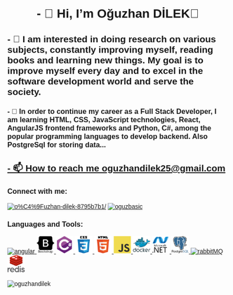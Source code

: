 <!DOCTYPE html>
<html lang="en">
<head>
  <meta charset="UTF-8">
  <meta name="viewport" content="width=device-width, initial-scale=1.0">
  <style>
    body {
      font-family: 'Calibri', sans-serif;
    }

    h1, h2, h3 {
      font-family: 'Calibri', sans-serif;
    }

    /* Diğer stillendirmeleri buraya ekleyebilirsiniz */

  </style>
  <title>Your Page Title</title>
</head>
<body>

<h1 align="center">- 👋 Hi, I’m Oğuzhan DİLEK🐺</h1>
<h2 aling="left">- 👀 I am interested in doing research on various subjects, constantly improving myself, reading books and learning new things. My goal is to improve myself every day and to excel in the software development world and serve the society.</h2>
<h3 aling="left">- 🌱 In order to continue my career as a Full Stack Developer, I am learning HTML, CSS, JavaScript technologies, React, AngularJS frontend frameworks and Python, C#, among the popular programming languages to develop backend. Also PostgreSql for storing data...</h3>
<h2><a href="mailto:oguzhandilek25@gmail.com">- 📫 How to reach me oguzhandilek25@gmail.com </a></h2>
<h3 align="left">Connect with me:</h3>
<p align="left">
<a href="https://www.linkedin.com/in/o%C4%9Fuzhan-dilek-8795b7b1/" target="blank"><img align="center" src="https://raw.githubusercontent.com/rahuldkjain/github-profile-readme-generator/master/src/images/icons/Social/linked-in-alt.svg" alt="o%C4%9Fuzhan-dilek-8795b7b1/" height="30" width="40" /></a>
<a href="https://instagram.com/oguzbasic" target="blank"><img align="center" src="https://raw.githubusercontent.com/rahuldkjain/github-profile-readme-generator/master/src/images/icons/Social/instagram.svg" alt="oguzbasic" height="30" width="40" /></a>
<h3 align="left">Languages and Tools:</h3>
<p align="left"> <a href="https://angular.io" target="_blank" rel="noreferrer"> <img src="https://angular.io/assets/images/logos/angular/angular.svg" alt="angular" width="40" height="40"/> </a> <a href="https://getbootstrap.com" target="_blank" rel="noreferrer"> <img src="https://raw.githubusercontent.com/devicons/devicon/master/icons/bootstrap/bootstrap-plain-wordmark.svg" alt="bootstrap" width="40" height="40"/> </a> <a href="https://www.w3schools.com/cs/" target="_blank" rel="noreferrer"> <img src="https://raw.githubusercontent.com/devicons/devicon/master/icons/csharp/csharp-original.svg" alt="csharp" width="40" height="40"/> </a> <a href="https://www.w3schools.com/css/" target="_blank" rel="noreferrer"> <img src="https://raw.githubusercontent.com/devicons/devicon/master/icons/css3/css3-original-wordmark.svg" alt="css3" width="40" height="40"/> </a> <a href="https://www.w3schools.com/html/default.asp" target="_blank" rel="noreferrer"> <img src="https://raw.githubusercontent.com/devicons/devicon/master/icons/html5/html5-original-wordmark.svg" alt="html5" width="40" height="40"/> </a> <a href="https://www.w3schools.com/js/default.asp" target="_blank" rel="noreferrer"> <img src="https://raw.githubusercontent.com/devicons/devicon/master/icons/javascript/javascript-original.svg" alt="javascript" width="40" height="40"/> </a><a href="https://www.docker.com/" target="_blank" rel="noreferrer"> <img src="https://raw.githubusercontent.com/devicons/devicon/master/icons/docker/docker-original-wordmark.svg" alt="docker" width="40" height="40"/> </a> <a href="https://dotnet.microsoft.com/" target="_blank" rel="noreferrer"> <img src="https://raw.githubusercontent.com/devicons/devicon/master/icons/dot-net/dot-net-original-wordmark.svg" alt="dotnet" width="40" height="40"/> </a> <a href="https://www.postgresql.org" target="_blank" rel="noreferrer"> <img src="https://raw.githubusercontent.com/devicons/devicon/master/icons/postgresql/postgresql-original-wordmark.svg" alt="postgresql" width="40" height="40"/> </a> <a href="https://www.rabbitmq.com" target="_blank" rel="noreferrer"> <img src="https://www.vectorlogo.zone/logos/rabbitmq/rabbitmq-icon.svg" alt="rabbitMQ" width="40" height="40"/> </a> <a href="https://redis.io" target="_blank" rel="noreferrer"> <img src="https://raw.githubusercontent.com/devicons/devicon/master/icons/redis/redis-original-wordmark.svg" alt="redis" width="40" height="40"/> </a> </p>

<p><img align="center" src="https://github-readme-stats.vercel.app/api/top-langs?username=oguzhandilek&show_icons=true&locale=en&layout=compact" alt="oguzhandilek" /></p>
<!---
oguzhandilek/oguzhandilek is a ✨ special ✨ repository because its `README.md` (this file) appears on your GitHub profile.
You can click the Preview link to take a look at your changes.
--->


</body>
</html>

